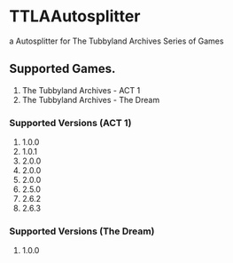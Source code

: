 # TTLAAutosplitter
a Autosplitter for The Tubbyland Archives Series of Games

## Supported Games. 
1. The Tubbyland Archives - ACT 1
2. The Tubbyland Archives - The Dream

### Supported Versions (ACT 1)
1. 1.0.0
2. 1.0.1
3. 2.0.0
4. 2.0.0
5. 2.0.0
6. 2.5.0
7. 2.6.2
8. 2.6.3

### Supported Versions (The Dream)
1. 1.0.0
